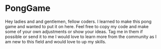 # PongGame
Hey ladies and and gentlemen, fellow coders.
I learned to make this pong game and wanted to put it on here.
Feel free to copy my code and make some of your own adjustments or show your ideas.
Tag me in them if possible or send it to me I would love to learn more from the community as I am new to this field and would love to up my skills.
